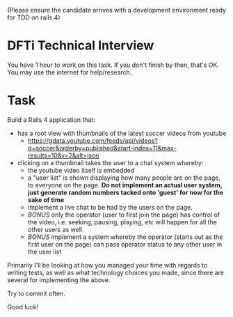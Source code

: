 (Please ensure the candidate arrives with a development environment ready for TDD on rails 4)

# DFTi Technical Interview

You have 1 hour to work on this task. If you don't finish by then, that's OK. You may use the internet for help/research.

# Task 

Build a Rails 4 application that:
* has a root view with thumbnails of the latest soccer videos from youtube
  - https://gdata.youtube.com/feeds/api/videos?q=soccer&orderby=published&start-index=11&max-results=10&v=2&alt=json
* clicking on a thumbnail takes the user to a chat system whereby:
  - the youtube video itself is embedded
  - a "user list" is shown displaying how many people are on the page, to everyone on the page. **Do not implement an actual user system, just generate random numbers tacked onto 'guest' for now for the sake of time**
  - implement a live chat to be had by the users on the page.
  - *BONUS* only the operator (user to first join the page) has control of the video, i.e. seeking, pausing, playing, etc will happen for all the other users as well.
  - *BONUS* implement a system whereby the operator (starts out as the first user on the page) can pass operator status to any other user in the user list


Primarily I'll be looking at how you managed your time with regards to writing tests, as well as what technology choices you made, since there are several for implementing the above. 

Try to commit often.

Good luck!